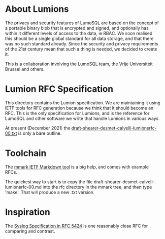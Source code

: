 <!-- Copyright 2020 The LumoSQL Authors, see LICENSES/MIT -->

<!-- SPDX-License-Identifier: MIT -->
<!-- SPDX-FileCopyrightText: 2021 The LumoSQL Authors -->
<!-- SPDX-ArtifactOfProjectName: LumoSQL -->
<!-- SPDX-FileType: Documentation -->
<!-- SPDX-FileComment: Original by Dan Shearer, December 2021 -->

# About Lumions

The privacy and security features of LumoSQL are based on the concept of a
portable binary blob that is encrypted and signed, and optionally has within it
different levels of access to the data, ie RBAC. We soon realised this should
be a single global standard for all data storage, and that there was no such
standard already. Since the security and privacy requirements of the 21st
century mean that such a thing is needed, we decided to create it.

This is a collaboration involving the LumoSQL team, the Vrije Universiteit Brussel and others.

# Lumion RFC Specification

This directory contains the Lumion specification. We are maintaining it using
IETF tools for RFC generation because we think that it should become an RFC.
This is the only specification for Lumions, and is the reference for LumoSQL
and other software we write that handle Lumions in various ways.

At present (December 2021) the [draft-shearer-desmet-calvelli-lumionsrfc-00.txt](draft-shearer-desmet-calvelli-lumionsrfc-00.txt) is only a bare outline.

# Toolchain

The [mmark IETF Markdown tool](https://github.com/mmarkdown/mmark) is a big
help, and comes with example RFCs. 

The quickest way to start is to copy the file draft-shearer-desmet-calvelli-lumionsrfc-00.md
into the rfc directory in the mmark tree, and then type 'make'. That will produce a new .txt
version.

# Inspiration

The [Syslog Specification in RFC 5424](https://datatracker.ietf.org/doc/html/rfc5424) is one reasonably close
RFC for comparing and contrast.

